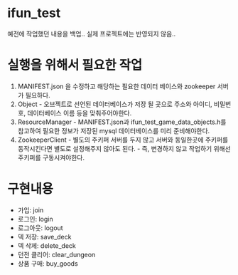 # ifun_test
예전에 작업했던 내용을 백업.. 실제 프로젝트에는 반영되지 않음..

# 실행을 위해서 필요한 작업
1. MANIFEST.json 을 수정하고 해당하는 필요한 데이터 베이스와 zookeeper 서버가 필요하다.
  1. Object
    - 오브젝트로 선언된 데이터베이스가 저장 될 곳으로 주소와 아이디, 비밀번호, 데이터베이스 이름 등을 맞춰주어야한다.
  1. ResourceManager
    - MANIFEST.json과 ifun_test_game_data_objects.h를 참고하여 필요한 정보가 저장된 mysql 데이터베이스를 미리 준비해야한다.
  1. ZookeeperClient
    - 별도의 주키퍼 서버를 두지 않고 서버와 동일한곳에 주키퍼를 동작시킨다면 별도로 설정해주지 않아도 된다.
    - 즉, 변경하지 않고 작업하기 위해선 주키퍼를 구동시켜야한다.
    
# 구현내용
 - 가입: join
 - 로그인: login
 - 로그아웃: logout
 - 덱 저장: save_deck
 - 덱 삭제: delete_deck
 - 던전 클리어: clear_dungeon
 - 상품 구매: buy_goods
